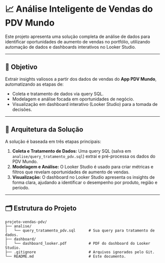 # 📈 Análise Inteligente de Vendas do PDV Mundo

Este projeto apresenta uma solução completa de análise de dados para identificar oportunidades de aumento de vendas no portfólio, utilizando automação de dados e dashboards interativos no Looker Studio.

---

## 🚀 Objetivo

Extrair insights valiosos a partir dos dados de vendas do **App PDV Mundo**, automatizando as etapas de:
- Coleta e tratamento de dados via query SQL.
- Modelagem e análise focada em oportunidades de negócio.
- Visualização em dashboard interativo (Looker Studio) para a tomada de decisões.

---

## 📐 Arquitetura da Solução

A solução é baseada em três etapas principais:
1.  **Coleta e Tratamento de Dados:** Uma query SQL (salva em `analise/query_tratamento_pdv.sql`) extrai e pré-processa os dados do PDV Mundo.
2.  **Modelagem e Análise:** O Looker Studio é usado para criar métricas e filtros que revelam oportunidades de aumento de vendas.
3.  **Visualização:** O dashboard no Looker Studio apresenta os insights de forma clara, ajudando a identificar o desempenho por produto, região e período.

---

## 🗂️ Estrutura do Projeto

```plaintext
projeto-vendas-pdv/
├── analise/
│   └── query_tratamento_pdv.sql      # Sua query para tratamento de dados.
├── dashboard/
│   └── dashboard_looker.pdf          # PDF do dashboard do Looker Studio.
├── .gitignore                        # Arquivos ignorados pelo Git.
└── README.md                         # Este documento.